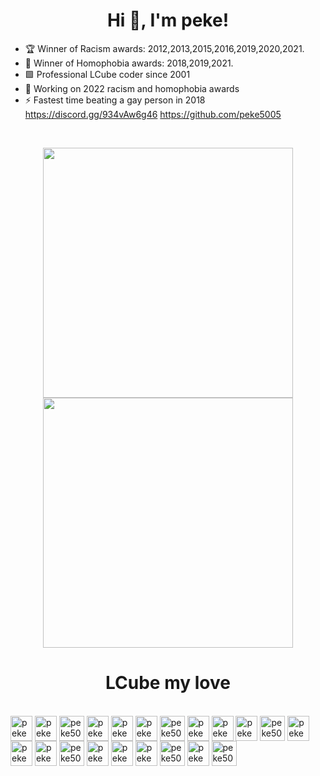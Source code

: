 <h1 align="center">Hi 👋, I'm peke!</h1>

- 🏆 Winner of Racism awards: 2012,2013,2015,2016,2019,2020,2021.
- 🏅 Winner of Homophobia awards: 2018,2019,2021.
- 🟩 Professional LCube coder since 2001
- 💯 Working on 2022 racism and homophobia awards
- ⚡ Fastest time beating a gay person in 2018 <br>
https://discord.gg/934vAw6g46
https://github.com/peke5005
<br>
<p align = "center">
  <img src = "https://github-readme-stats.vercel.app/api?username=peke5005&show_icons=true&theme=bear" width = 400>
  <img src = "https://github-readme-streak-stats.herokuapp.com?user=peke5005&theme=dark&hide_border=true" width = 400>
</p>
<h1 align="center">LCube my love</h1>

<div style="display: inline_block"><br>
 <img align="center" alt="peke5005-LCube" height="40" width="35" src="https://cdn.discordapp.com/attachments/932810753084375060/932810930180460634/image_3.png" />
 <img align="center" alt="peke5005-LCube1" height="40" width="35" src="https://cdn.discordapp.com/attachments/932810753084375060/932810930344067072/RiGEEMjxT_2.png" />
  <img align="center" alt="peke5005-LCube2" height="40" width="40" src="https://cdn.discordapp.com/attachments/932810753084375060/932811471421862019/lc.png" />
 <img align="center" alt="peke5005-LCube3" height="40" width="35" src="https://cdn.discordapp.com/attachments/932810753084375060/932811471606394970/image_2.png" />
  <img align="center" alt="peke5005-LCube" height="40" width="35" src="https://cdn.discordapp.com/attachments/932810753084375060/932810930180460634/image_3.png" />
 <img align="center" alt="peke5005-LCube1" height="40" width="35" src="https://cdn.discordapp.com/attachments/932810753084375060/932810930344067072/RiGEEMjxT_2.png" />
  <img align="center" alt="peke5005-LCube2" height="40" width="40" src="https://cdn.discordapp.com/attachments/932810753084375060/932811471421862019/lc.png" />
 <img align="center" alt="peke5005-LCube3" height="40" width="35" src="https://cdn.discordapp.com/attachments/932810753084375060/932811471606394970/image_2.png" />
  <img align="center" alt="peke5005-LCube" height="40" width="35" src="https://cdn.discordapp.com/attachments/932810753084375060/932810930180460634/image_3.png" />
 <img align="center" alt="peke5005-LCube1" height="40" width="35" src="https://cdn.discordapp.com/attachments/932810753084375060/932810930344067072/RiGEEMjxT_2.png" />
  <img align="center" alt="peke5005-LCube2" height="40" width="40" src="https://cdn.discordapp.com/attachments/932810753084375060/932811471421862019/lc.png" />
 <img align="center" alt="peke5005-LCube3" height="40" width="35" src="https://cdn.discordapp.com/attachments/932810753084375060/932811471606394970/image_2.png" />
  <img align="center" alt="peke5005-LCube" height="40" width="35" src="https://cdn.discordapp.com/attachments/932810753084375060/932810930180460634/image_3.png" />
 <img align="center" alt="peke5005-LCube1" height="40" width="35" src="https://cdn.discordapp.com/attachments/932810753084375060/932810930344067072/RiGEEMjxT_2.png" />
  <img align="center" alt="peke5005-LCube2" height="40" width="40" src="https://cdn.discordapp.com/attachments/932810753084375060/932811471421862019/lc.png" />
 <img align="center" alt="peke5005-LCube3" height="40" width="35" src="https://cdn.discordapp.com/attachments/932810753084375060/932811471606394970/image_2.png" />
  <img align="center" alt="peke5005-LCube" height="40" width="35" src="https://cdn.discordapp.com/attachments/932810753084375060/932810930180460634/image_3.png" />
 <img align="center" alt="peke5005-LCube1" height="40" width="35" src="https://cdn.discordapp.com/attachments/932810753084375060/932810930344067072/RiGEEMjxT_2.png" />
  <img align="center" alt="peke5005-LCube2" height="40" width="40" src="https://cdn.discordapp.com/attachments/932810753084375060/932811471421862019/lc.png" />
 <img align="center" alt="peke5005-LCube1" height="40" width="35" src="https://cdn.discordapp.com/attachments/932810753084375060/932810930344067072/RiGEEMjxT_2.png" />
  <img align="center" alt="peke5005-LCube2" height="40" width="40" src="https://cdn.discordapp.com/attachments/932810753084375060/932811471421862019/lc.png" />

</div>
